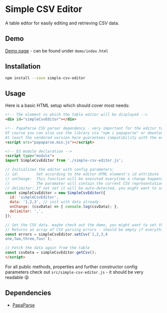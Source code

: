 # Simple CSV Editor

A table editor for easily editing and retrieving CSV data.

## Demo

[Demo page](https://dag0310.github.io/simple-csv-editor/demo/) - can be found under `demo/index.html`

## Installation

```bash
npm install --save simple-csv-editor
```

## Usage

Here is a basic HTML setup which should cover most needs:

```html
<!-- The element in which the table editor will be displayed -->
<div id="simpleCsvEditor"></div>

<!-- PapaParse CSV parser dependency - very important for the editor to work!
Of course you can also use the library via "npm i papaparse" or download it yourself.
At least the vendored version here guarantees compatibility with the editor. -->
<script src="papaparse.min.js"></script>

<!-- ES module declaration -->
<script type="module">
import SimpleCsvEditor from './simple-csv-editor.js';

// Initializes the editor with config parameters:
// id:        Set according to the editor HTML element's id attribute
// onChange:  This function will be executed everytime a change happens inside the editor.
//            The paramater will contain the current CSV representation of the editor.
// delimiter: If not set it will be auto-detected, you might want to supply the delimiter to get consistent behavior.
const simpleCsvEditor = new SimpleCsvEditor({
  id: 'simpleCsvEditor',
  data: '1,2,3', // init with data already
  onChange: (csvData) => { console.log(csvData); },
  delimiter: ',',
});

// Set the CSV data. maybe check out the demo, you might want to set this using a text area or some other way.
// Returns an array of CSV parsing errors - should be empty if everything is fine
const errors = simpleCsvEditor.setCsv(`1,2,3,4
one,two,three,four`);

// Fetch the data again from the table
const csvData = simpleCsvEditor.getCsv();
</script>
```

For all public methods, properties and further constructor config parameters check out `src/simple-csv-editor.js` - it should be very readable 😜

## Dependencies

- [PapaParse](https://www.papaparse.com)
